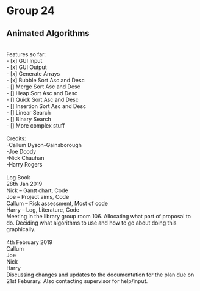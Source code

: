 # Group 24
## Animated Algorithms
<br>
Features so far:<br>
- [x] GUI Input<br>
- [x] GUI Output<br>
- [x] Generate Arrays<br>
- [x] Bubble Sort Asc and Desc<br>
- [] Merge Sort Asc and Desc<br>
- [] Heap Sort Asc and Desc<br>
- [] Quick Sort Asc and Desc<br>
- [] Insertion Sort Asc and Desc<br>
- [] Linear Search<br>
- [] Binary Search<br>
- [] More complex stuff<br>
<br>
Credits:<br>
-Callum Dyson-Gainsborough<br>
-Joe Doody<br>
-Nick Chauhan<br>
-Harry Rogers<br>

<br>
Log Book<br>
28th Jan 2019<br>
Nick – Gantt chart, Code<br>
Joe – Project aims, Code<br>
Callum – Risk assessment, Most of code <br>
Harry – Log, Literature, Code<br>
Meeting in the library group room 106. Allocating what part of proposal to do. Deciding what algorithms to use and how to go about doing this graphically.<br><br>
4th February 2019<br>
Callum<br>
Joe<br>
Nick<br>
Harry<br>
Discussing changes and updates to the documentation for the plan due on 21st Feburary. Also contacting supervisor for help/input.<br>

